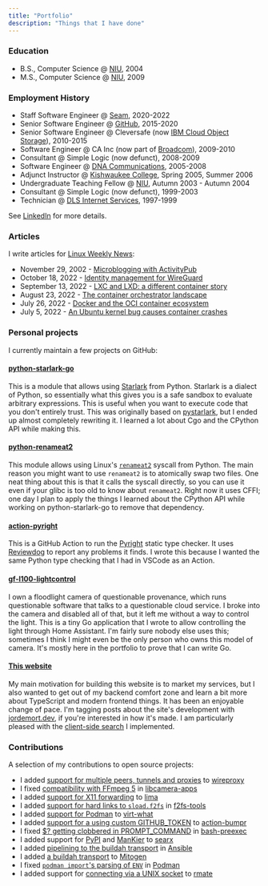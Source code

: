 ```yaml
---
title: "Portfolio"
description: "Things that I have done"
---
```


### Education

- B.S., Computer Science @ [NIU](https://www.cs.niu.edu/), 2004
- M.S., Computer Science @ [NIU](https://www.cs.niu.edu/), 2009

### Employment History

- Staff Software Engineer @ [Seam](https://www.getseam.com/), 2020-2022
- Senior Software Engineer @ [GitHub](https://github.com/), 2015-2020
- Senior Software Engineer @ Cleversafe (now [IBM Cloud Object Storage](https://www.ibm.com/cloud/object-storage)), 2010-2015
- Software Engineer @ CA Inc (now part of [Broadcom](https://www.broadcom.com/)), 2009-2010
- Consultant @ Simple Logic (now defunct), 2008-2009
- Software Engineer @ [DNA Communications](https://www.dnacom.com/), 2005-2008
- Adjunct Instructor @ [Kishwaukee College](https://kish.edu/), Spring 2005, Summer 2006
- Undergraduate Teaching Fellow @ [NIU](https://www.cs.niu.edu/), Autumn 2003 - Autumn 2004
- Consultant @ Simple Logic (now defunct), 1999-2003
- Technician @ [DLS Internet Services](https://www.dls.net/), 1997-1999

See [LinkedIn](https://www.linkedin.com/in/jordanwebbfromchicago/) for more details.

### Articles

I write articles for [Linux Weekly News](https://lwn.net):

- November 29, 2002 - [Microblogging with ActivityPub](https://lwn.net/Articles/916154/)
- October 18, 2022 - [Identity management for WireGuard](https://lwn.net/Articles/910766/)
- September 13, 2022 - [LXC and LXD: a different container story](https://lwn.net/Articles/907613/)
- August 23, 2022 - [The container orchestrator landscape](https://lwn.net/Articles/905164/)
- July 26, 2022 - [Docker and the OCI container ecosystem](https://lwn.net/Articles/902049/)
- July 5, 2022 - [An Ubuntu kernel bug causes container crashes](https://lwn.net/Articles/899420/)

### Personal projects

I currently maintain a few projects on GitHub:

#### [python-starlark-go](https://github.com/caketop/python-starlark-go/)

This is a module that allows using [Starlark](https://github.com/google/starlark-go/) from Python.
Starlark is a dialect of Python, so essentially what this gives you is a safe sandbox to evaluate arbitrary expressions.
This is useful when you want to execute code that you don't entirely trust.
This was originally based on [pystarlark](https://github.com/ColdHeat/pystarlark), but I ended up almost completely rewriting it.
I learned a lot about Cgo and the CPython API while making this.

#### [python-renameat2](https://github.com/jordemort/python-renameat2/)

This module allows using Linux's [`renameat2`](https://manpages.debian.org/buster/manpages-dev/renameat.2.en.html) syscall from Python.
The main reason you might want to use `renameat2` is to atomically swap two files.
One neat thing about this is that it calls the syscall directly, so you can use it even if your glibc is too old to know about `renameat2`.
Right now it uses CFFI; one day I plan to apply the things I learned about the CPython API while working on python-starlark-go to remove that dependency.

#### [action-pyright](https://github.com/jordemort/action-pyright/)

This is a GitHub Action to run the [Pyright](https://github.com/microsoft/pyright) static type checker.
It uses [Reviewdog](https://github.com/reviewdog/reviewdog) to report any problems it finds.
I wrote this because I wanted the same Python type checking that I had in VSCode as an Action.

#### [gf-l100-lightcontrol](https://github.com/jordemort/gf-l100-lightcontrol/)

I own a floodlight camera of questionable provenance, which runs questionable software that talks to a questionable cloud service.
I broke into the camera and disabled all of that, but it left me without a way to control the light.
This is a tiny Go application that I wrote to allow controlling the light through Home Assistant.
I'm fairly sure nobody else uses this; sometimes I think I might even be the only person who owns this model of camera.
It's mostly here in the portfolio to prove that I can write Go.

#### [This website](https://github.com/jordemort/jordemort.github.io/)

My main motivation for building this website is to market my services, but I also wanted to get out of my backend comfort zone and learn a bit more about TypeScript and modern frontend things.
It has been an enjoyable change of pace.
I'm tagging posts about the site's development with <a class="p-category" href="/tags/jordemort.dev/">jordemort.dev</a>, if you're interested in how it's made.
I am particularly pleased with the [client-side search](/blog/client-side-search/) I implemented.

### Contributions

A selection of my contributions to open source projects:

- I added [support for multiple peers, tunnels and proxies](https://github.com/octeep/wireproxy/pull/47) to [wireproxy](https://github.com/octeep/wireproxy/)
- I fixed [compatibility with FFmpeg 5](https://github.com/raspberrypi/libcamera-apps/pull/335) in [libcamera-apps](https://github.com/raspberrypi/libcamera-apps/)
- I added [support for X11 forwarding](https://github.com/lima-vm/lima/pull/877) to [lima](https://github.com/lima-vm/lima/)
- I added [support for hard links to `sload.f2fs`](https://git.kernel.org/pub/scm/linux/kernel/git/jaegeuk/f2fs-tools.git/commit/?id=747b74cb9cad6ac588b37a8b0c4b0971bd2eda70) in [f2fs-tools](https://git.kernel.org/pub/scm/linux/kernel/git/jaegeuk/f2fs-tools.git/)
- I added [support for Podman](http://git.annexia.org/?p=virt-what.git;a=commit;h=1df728aa4b1d2814265f9c86494f7d55ee0cf9af) to [virt-what](https://people.redhat.com/~rjones/virt-what/)
- I added [support for a using custom GITHUB_TOKEN](https://github.com/haya14busa/action-bumpr/pull/33) to [action-bumpr](https://github.com/haya14busa/action-bumpr/)
- I fixed [$? getting clobbered in PROMPT_COMMAND](https://github.com/rcaloras/bash-preexec/pull/131) in [bash-preexec](https://github.com/rcaloras/bash-preexec/)
- I added support for [PyPI](https://github.com/searx/searx/pull/2830) and [ManKier](https://github.com/searx/searx/pull/2829) to [searx](https://github.com/searx/searx/)
- I added [pipelining to the buildah transport](https://github.com/ansible/ansible/pull/59745) in [Ansible](https://github.com/ansible/ansible/)
- I added [a buildah transport](https://github.com/mitogen-hq/mitogen/pull/595) to [Mitogen](https://github.com/mitogen-hq/mitogen/)
- I fixed [`podman import`'s parsing of `ENV`](https://github.com/containers/podman/pull/3333) in [Podman](https://github.com/containers/podman/)
- I added support for [connecting via a UNIX socket](https://github.com/aurora/rmate/pull/63) to [rmate](https://github.com/aurora/rmate)
